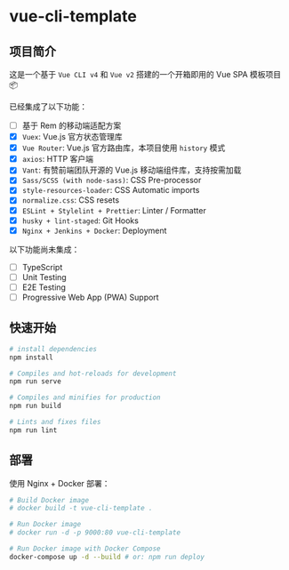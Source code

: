 # vue-cli-template

## 项目简介

这是一个基于 `Vue CLI v4` 和 `Vue v2` 搭建的一个开箱即用的 Vue SPA 模板项目 📦

已经集成了以下功能：

- [ ] 基于 Rem 的移动端适配方案
- [x] `Vuex`: Vue.js 官方状态管理库
- [x] `Vue Router`: Vue.js 官方路由库，本项目使用 `history` 模式
- [x] `axios`: HTTP 客户端
- [x] `Vant`: 有赞前端团队开源的 Vue.js 移动端组件库，支持按需加载
- [x] `Sass/SCSS (with node-sass)`: CSS Pre-processor
- [x] `style-resources-loader`: CSS Automatic imports
- [x] `normalize.css`: CSS resets
- [x] `ESLint + Stylelint + Prettier`: Linter / Formatter
- [x] `husky + lint-staged`: Git Hooks
- [x] `Nginx + Jenkins + Docker`: Deployment

以下功能尚未集成：

- [ ] TypeScript
- [ ] Unit Testing
- [ ] E2E Testing
- [ ] Progressive Web App (PWA) Support

## 快速开始

```bash
# install dependencies
npm install

# Compiles and hot-reloads for development
npm run serve

# Compiles and minifies for production
npm run build

# Lints and fixes files
npm run lint
```

## 部署

使用 Nginx + Docker 部署：

```bash
# Build Docker image
# docker build -t vue-cli-template .

# Run Docker image
# docker run -d -p 9000:80 vue-cli-template

# Run Docker image with Docker Compose
docker-compose up -d --build # or: npm run deploy
```
